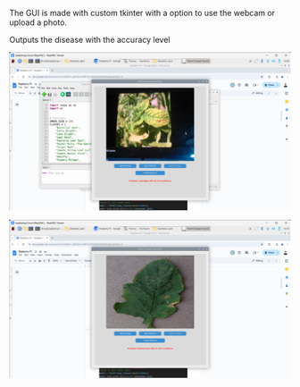 The GUI is made with custom tkinter with a option to use the webcam or upload a photo. 

Outputs the disease with the accuracy level

![Tomato Leaf Example](Videos_and_Screenshots/raspberrypi.local_(WayVNC)-RealVNCViewer2.png)

![Tomato Leaf Example](Videos_and_Screenshots/raspberrypi.local_(WayVNC)-RealVNCViewer3.png)

